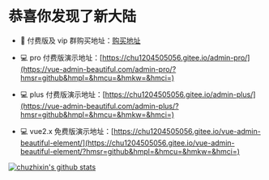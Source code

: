# 恭喜你发现了新大陆

- 📌 付费版及 vip 群购买地址：[购买地址](https://vue-admin-beautiful.com/authorization/)

- 💻 pro 付费版演示地址：[https://chu1204505056.gitee.io/admin-pro/](https://vue-admin-beautiful.com/admin-pro/?hmsr=github&hmpl=&hmcu=&hmkw=&hmci=)

- 💻 plus 付费版演示地址：[https://chu1204505056.gitee.io/admin-plus/](https://vue-admin-beautiful.com/admin-plus/?hmsr=github&hmpl=&hmcu=&hmkw=&hmci=)

- 💻 vue2.x 免费版演示地址：[https://chu1204505056.gitee.io/vue-admin-beautiful-element/](https://chu1204505056.gitee.io/vue-admin-beautiful-element/?hmsr=github&hmpl=&hmcu=&hmkw=&hmci=)

[![chuzhixin's github stats](https://github-readme-stats.vercel.app/api?username=chuzhixin)](https://github.com/chuzhixin/vue-admin-beautiful)
